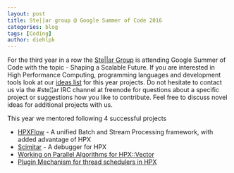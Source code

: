 ```yaml
---
layout: post
title: Ste||ar group @ Google Summer of Code 2016
categories: blog
tags: [Coding]
author: diehlpk
---
```

For the third year in a row the <a href="http://stellar-group.org/">Ste||ar Group</a> is attending Google Summer of Code with the topic - Shaping a Scalable Future. If you are interested in High Performance Computing, programming languages and development tools look at our <a href="https://github.com/STEllAR-GROUP/hpx/wiki/GSoC-2016-Project-Ideas">ideas list</a> for this year projects. Do not hesitate to contact us via the &#35;ste&#166;&#166;ar IRC channel at freenode for questions about a specific project or suggestions how you like to contribute. Feel free to discuss novel ideas for additional projects with us.

This year we mentored following 4 successful projects

* [HPXFlow](https://github.com/STEllAR-GROUP/hpxflow) - A unified Batch and Stream Processing framework, with added advantage of HPX
* [Scimitar](https://github.com/STEllAR-GROUP/scimitar) - A debugger for HPX
* [Working on Parallel Algorithms for HPX::Vector](https://github.com/STEllAR-GROUP/hpx/wiki/GSoC-2016-Project-Ideas#work-on-parallel-algorithms-for-hpx) 
* [Plugin Mechanism for thread schedulers in HPX](https://github.com/STEllAR-GROUP/hpx/wiki/GSoC-2016-Project-Ideas#implement-a-plugin-mechanism-for-thread-schedulers)
